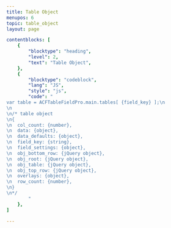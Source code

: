 ```yaml
---
title: Table Object
menupos: 6
topic: table_object
layout: page

contentblocks: [
	{
		"blocktype": "heading",
		"level": 2,
		"text": "Table Object",
	},
	{
		"blocktype": "codeblock",
		"lang": "JS",
		"style": "js",
		"code": "
var table = ACFTableFieldPro.main.tables[ {field_key} ];\n
\n
\n/* table object
\n{
\n	col_count: {number},
\n	data: {object},
\n	data_defaults: {object},
\n	field_key: {string},
\n	field_settings: {object},
\n	obj_bottom_row: {jQuery object},
\n	obj_root: {jQuery object},
\n	obj_table: {jQuery object},
\n	obj_top_row: {jQuery object},
\n	overlays: {object},
\n	row_count: {number},
\n}
\n*/
		"
	},
]

---
```

